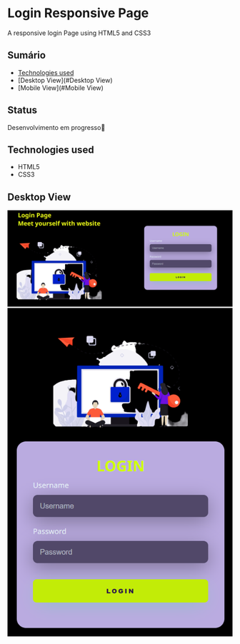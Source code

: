 # Login Responsive Page
<p>A responsive login Page using HTML5 and CSS3</p>

## Sumário
<!--ts-->
 * [Technologies used](#Technologies-used)
 * [Desktop View](#Desktop View)
 * [Mobile View](#Mobile View)
<!--te-->
## Status
<p>Desenvolvimento em progresso🔧</p>

## Technologies used
<ul>
  <li>HTML5</li>
  <li>CSS3</li>
</ul>
<h2>Desktop View</h2>
<div align="center">
  <img alt="Screenshot" title="#Desktop View" src="./screenshots/desktop.png" />
</div>
<h2Mobile View</h2>
<div align="center">
  <img alt="Screenshot" title="#versao-mobile" id="Mobile View" src="./screenshots/mobile.png" />
</div>
